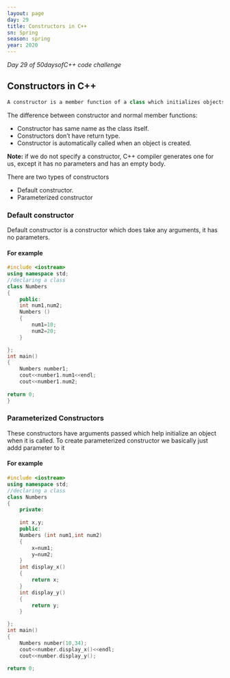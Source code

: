 ```yaml
---
layout: page
day: 29
title: Constructors in C++
sn: Spring
season: spring
year: 2020
---
```


*Day 29 of 50daysofC++ code challenge*

## Constructors in C++
```cpp
A constructor is a member function of a class which initializes objects of a class.in C++, a constructor is automatically called when object (instance of a class) has been created. It is known as a special member function of a class.
```

The difference between constructor and normal member functions:
*	Constructor has same name as the class itself.
*	Constructors don’t have return type.
*	Constructor is automatically called when an object is created.


**Note:** if we do not specify a constructor, C++ compiler generates one for us, except it has no parameters and has an empty body.

There are two types of constructors
*	Default constructor.
*	Parameterized constructor

### Default constructor
Default constructor is a constructor which does take any arguments, it has no parameters.
#### For example

```cpp
#include <iostream>
using namespace std;
//declaring a class
class Numbers
{
	public:
	int num1,num2;
	Numbers ()
	{
		num1=10;
		num2=20;
	}

};
int main()
{
	Numbers number1;
	cout<<number1.num1<<endl;
	cout<<number1.num2;
	
return 0;
}
```

### Parameterized Constructors
These constructors have arguments passed which help initialize an object when it is called. To create parameterized constructor we basically just addd parameter to it
#### For example

```cpp
#include <iostream>
using namespace std;
//declaring a class
class Numbers
{
	private:
		
	int x,y;
	public:
	Numbers (int num1,int num2)
	{
		x=num1;
		y=num2;
	}
	int display_x()
	{
		return x;
	}
	int display_y()
	{
		return y;
	}

};
int main()
{
	Numbers number(10,34);
	cout<<number.display_x()<<endl;
	cout<<number.display_y();
	
return 0;
```